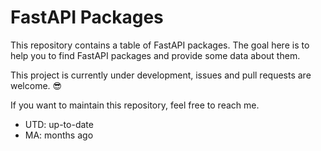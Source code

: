 # FastAPI Packages

This repository contains a table of FastAPI packages. The goal here is to help you to find FastAPI packages and provide some data about them.

This project is currently under development, issues and pull requests are welcome. 😎

If you want to maintain this repository, feel free to reach me.

* UTD: up-to-date
* MA: months ago
